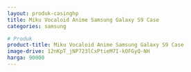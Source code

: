 ```yaml
---
layout: produk-casinghp
title: Miku Vocaloid Anime Samsung Galaxy S9 Case
categories: samsung

# Produk
product-title: Miku Vocaloid Anime Samsung Galaxy S9 Case
image-drive: 12nKpT_jNP723lCxPtieM7I-kOFGyQ-NH
harga: 90000
---
```

